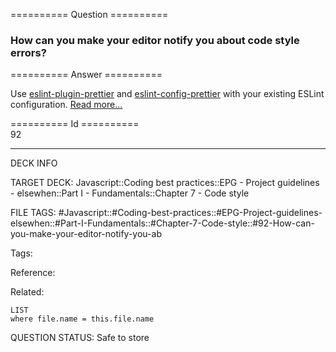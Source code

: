 ========== Question ==========  

### How can you make your editor notify you about code style errors?  

========== Answer ==========  

Use [eslint-plugin-prettier](https://github.com/prettier/eslint-plugin-prettier) and [eslint-config-prettier](https://github.com/prettier/eslint-config-prettier) with your existing ESLint configuration. [Read more...](https://github.com/prettier/eslint-config-prettier#installation)

========== Id ==========  
92

---

DECK INFO

TARGET DECK: Javascript::Coding best practices::EPG - Project guidelines - elsewhen::Part I - Fundamentals::Chapter 7 - Code style

FILE TAGS: #Javascript::#Coding-best-practices::#EPG-Project-guidelines-elsewhen::#Part-I-Fundamentals::#Chapter-7-Code-style::#92-How-can-you-make-your-editor-notify-you-ab

Tags:

Reference:

Related:

```dataview
LIST
where file.name = this.file.name
```

QUESTION STATUS: Safe to store
